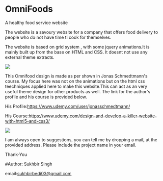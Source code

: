 # OmniFoods

A healthy food service website

The website is a savoury website for a company that offers food delivery to people
who  do not have time ti cook for themselves.

The website is based on grid system , with some jquery animations.It is mainly built 
up from the base on HTML and CSS. It doesnt not use any external theme extracts.

<img src= "https://raw.githubusercontent.com/karl-kallavus/omnifood/master/screenshots/omnifood_1.png">

This Omnifood design is made as per shown in Jonas Schmedtmann's course. My focus here was not on the animations but on the html css teechniques applied here to make this website.This can act as an very useful theme design for other products as well.
The link for the author's profile and his course is provided below.

His Profile:https://www.udemy.com/user/jonasschmedtmann/

His Course:https://www.udemy.com/design-and-develop-a-killer-website-with-html5-and-css3/

<img src= "https://raw.githubusercontent.com/karl-kallavus/omnifood/master/screenshots/omnifood_2.png">

I am always open to suggestions, you can tell me by dropping a mail, at the provided address. Please Include the project name in your email.

Thank-You

#Author: Sukhbir Singh

email:sukhbirbedi03@gmail.com

